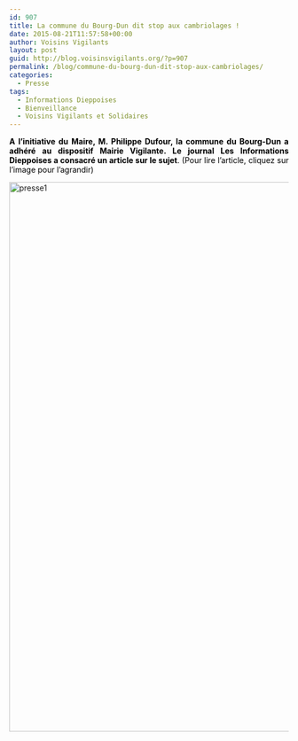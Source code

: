 ```yaml
---
id: 907
title: La commune du Bourg-Dun dit stop aux cambriolages !
date: 2015-08-21T11:57:58+00:00
author: Voisins Vigilants
layout: post
guid: http://blog.voisinsvigilants.org/?p=907
permalink: /blog/commune-du-bourg-dun-dit-stop-aux-cambriolages/
categories:
  - Presse
tags:
  - Informations Dieppoises
  - Bienveillance
  - Voisins Vigilants et Solidaires
---
```

<p style="text-align: justify;">
  <strong style="color: #000000;">A l’initiative du Maire, M. Philippe Dufour, la commune du Bourg-Dun a adhéré au dispositif Mairie Vigilante. Le journal Les Informations Dieppoises a consacré un article sur le sujet</strong><span style="color: #000000;">. (Pour lire l’article, cliquez sur l’image pour l’agrandir)</span>
</p>

<p style="text-align: justify;">
  <a href="./../../images/2015/08/presse1.jpg"><img class="aligncenter size-full wp-image-908" src="./../../images/2015/08/presse1.jpg" alt="presse1" width="1387" height="992" /></a>
</p>

